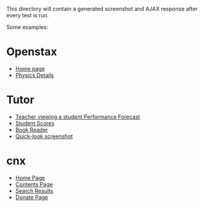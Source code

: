 This directory will contain a generated screenshot and AJAX response after every test is run.

Some examples:

# Openstax

- [Home page](./openstax.org.md)
- [Physics Details](./openstax.org_details_university-physics.md)


# Tutor

- [Teacher viewing a student Performance Forecast](./tutor-{env}.openstax.org_courses_{courseId}_t_guide_student_{roleId}.md)
- [Student Scores](./tutor-{env}.openstax.org_courses_{courseId}_t_scores.md)
- [Book Reader](./tutor-{env}.openstax.org_books_{bookId}_section_{bookSection}.md)
- [Quick-look screenshot](./tutor-{env}.openstax.org_courses_{courseId}_t_calendar_months_{date}_plans_{planId}.md)


# cnx

- [Home Page](./cnx.org.md)
- [Contents Page](./cnx.org_contents_{uuid}.md)
- [Search Results](./cnx.org_search\?q={searchText}.md)
- [Donate Page](./cnx.org_donate.md)
